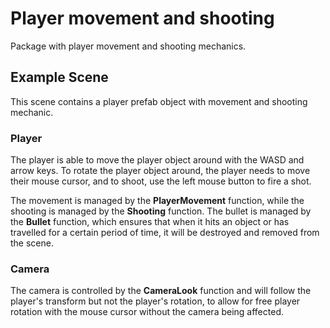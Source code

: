 # Player movement and shooting

 Package with player movement and shooting mechanics.

## Example Scene

This scene contains a player prefab object with movement and shooting mechanic.

### Player

The player is able to move the player object around with the WASD and arrow keys. To rotate the player object around,
the player needs to move their mouse cursor, and to shoot, use the left mouse button to fire a shot.

The movement is managed by the **PlayerMovement** function, while the shooting is managed by the **Shooting** function.
The bullet is managed by the **Bullet** function, which ensures that when it hits an object or has travelled for a certain
period of time, it will be destroyed and removed from the scene.

### Camera

The camera is controlled by the **CameraLook** function and will follow the player's transform but not the player's rotation,
to allow for free player rotation with the mouse cursor without the camera being affected.